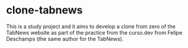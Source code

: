 # clone-tabnews
This is a study project and it aims to develop a clone from zero of the TabNews website as part of the practice from the curso.dev from Felipe Deschamps (the same author for the TabNews).
